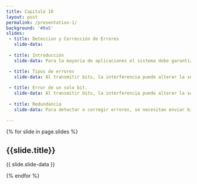 ```yaml
---
title: Capitulo 10
layout: post
permalink: /presentation-1/
background: '#0a5'
slides:
 - title: Deteccion y Corrección de Errores
   slide-data: 
     
 - title: Introducción
   slide-data: Para la mayoria de aplicaciones el sistema debe garantizar que los datos recibidos sean identicos a los datos transmitidos

 - title: Tipos de errores
   slide-data: Al transmitir bits, la interferencia puede alterar la señal. En un error de un solo bit, un 0 cambia a 1 o viceversa. En un error en ráfaga, varios bits se alteran, por ejemplo, el ruido en una transmisión de 1200 bps podría cambiar 12 bits de información.
  
 - title: Error de un solo bit.
   slide-data: Al transmitir bits, la interferencia puede alterar la señal. En un error de un solo bit, un 0 cambia a 1 o viceversa. En un error en ráfaga, varios bits se alteran, por ejemplo, el ruido en una transmisión de 1200 bps podría cambiar 12 bits de información.
     
 - title: Redundancia
   slide-data: Para detectar o corregir errores, se necesitan enviar bits extra junto a nuestros datos. Esta redundancia es eliminada por el receptor, permitiendo detectar o corregir los bits corruptos.
  
---
```


{% for slide in page.slides %}
                    
<section data-background="{% if slide.background %}{{slide.background}}{% else %}{{page.background}}{% endif %}"><h1>{{slide.title}}</h1>{{ slide.slide-data }}</section>
                    
{% endfor %}
    